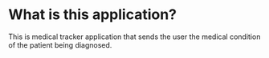 # What is this application?
This is medical tracker application that 
sends the user the medical condition of the patient
being diagnosed.